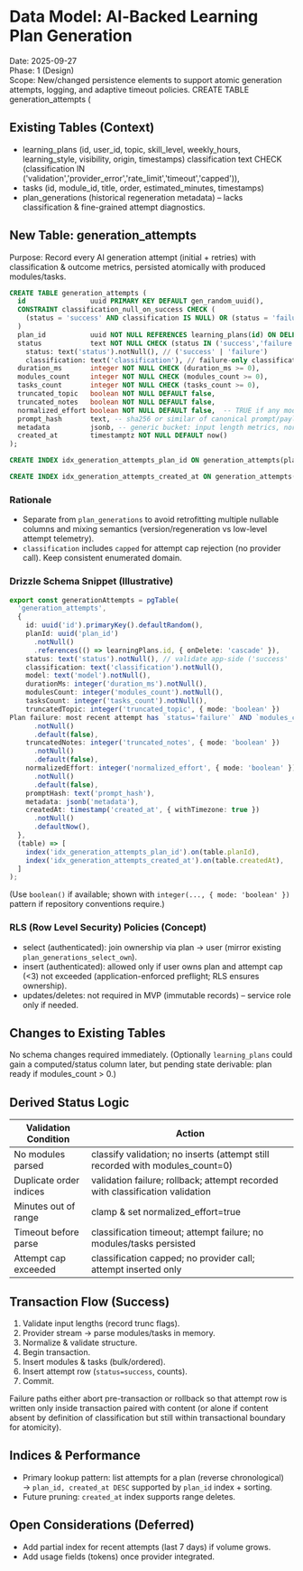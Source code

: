 # Data Model: AI‑Backed Learning Plan Generation

Date: 2025-09-27  
Phase: 1 (Design)  
Scope: New/changed persistence elements to support atomic generation attempts, logging, and adaptive timeout policies.
CREATE TABLE generation_attempts (

## Existing Tables (Context)

- learning_plans (id, user_id, topic, skill_level, weekly_hours, learning_style, visibility, origin, timestamps)
  classification text CHECK (classification IN ('validation','provider_error','rate_limit','timeout','capped')),
- tasks (id, module_id, title, order, estimated_minutes, timestamps)
- plan_generations (historical regeneration metadata) – lacks classification & fine-grained attempt diagnostics.

## New Table: generation_attempts

Purpose: Record every AI generation attempt (initial + retries) with classification & outcome metrics, persisted atomically with produced modules/tasks.

```sql
CREATE TABLE generation_attempts (
  id                uuid PRIMARY KEY DEFAULT gen_random_uuid(),
  CONSTRAINT classification_null_on_success CHECK (
    (status = 'success' AND classification IS NULL) OR (status = 'failure')
  )
  plan_id           uuid NOT NULL REFERENCES learning_plans(id) ON DELETE CASCADE,
  status            text NOT NULL CHECK (status IN ('success','failure')),
    status: text('status').notNull(), // ('success' | 'failure')
    classification: text('classification'), // failure-only classification (nullable on success)
  duration_ms       integer NOT NULL CHECK (duration_ms >= 0),
  modules_count     integer NOT NULL CHECK (modules_count >= 0),
  tasks_count       integer NOT NULL CHECK (tasks_count >= 0),
  truncated_topic   boolean NOT NULL DEFAULT false,
  truncated_notes   boolean NOT NULL DEFAULT false,
  normalized_effort boolean NOT NULL DEFAULT false,  -- TRUE if any module/task effort clamped
  prompt_hash       text, -- sha256 or similar of canonical prompt/payload
  metadata          jsonb, -- generic bucket: input length metrics, normalization details, raw provider usage numbers
  created_at        timestamptz NOT NULL DEFAULT now()
);

CREATE INDEX idx_generation_attempts_plan_id ON generation_attempts(plan_id);

CREATE INDEX idx_generation_attempts_created_at ON generation_attempts(created_at);
```

### Rationale

- Separate from `plan_generations` to avoid retrofitting multiple nullable columns and mixing semantics (version/regeneration vs low-level attempt telemetry).
- `classification` includes `capped` for attempt cap rejection (no provider call). Keep consistent enumerated domain.

### Drizzle Schema Snippet (Illustrative)

```ts
export const generationAttempts = pgTable(
  'generation_attempts',
  {
    id: uuid('id').primaryKey().defaultRandom(),
    planId: uuid('plan_id')
      .notNull()
      .references(() => learningPlans.id, { onDelete: 'cascade' }),
    status: text('status').notNull(), // validate app-side ('success' | 'failure')
    classification: text('classification').notNull(),
    model: text('model').notNull(),
    durationMs: integer('duration_ms').notNull(),
    modulesCount: integer('modules_count').notNull(),
    tasksCount: integer('tasks_count').notNull(),
    truncatedTopic: integer('truncated_topic', { mode: 'boolean' })
Plan failure: most recent attempt has `status='failure'` AND `modules_count=0` AND attempt cap reached (optional UX indicator). A dedicated `status` field may be added to `learning_plans` later for denormalized reads (see plan.md deferred section).
      .notNull()
      .default(false),
    truncatedNotes: integer('truncated_notes', { mode: 'boolean' })
      .notNull()
      .default(false),
    normalizedEffort: integer('normalized_effort', { mode: 'boolean' })
      .notNull()
      .default(false),
    promptHash: text('prompt_hash'),
    metadata: jsonb('metadata'),
    createdAt: timestamp('created_at', { withTimezone: true })
      .notNull()
      .defaultNow(),
  },
  (table) => [
    index('idx_generation_attempts_plan_id').on(table.planId),
    index('idx_generation_attempts_created_at').on(table.createdAt),
  ]
);
```

(Use `boolean()` if available; shown with `integer(..., { mode: 'boolean' })` pattern if repository conventions require.)

### RLS (Row Level Security) Policies (Concept)

- select (authenticated): join ownership via plan -> user (mirror existing `plan_generations_select_own`).
- insert (authenticated): allowed only if user owns plan and attempt cap (<3) not exceeded (application-enforced preflight; RLS ensures ownership).
- updates/deletes: not required in MVP (immutable records) – service role only if needed.

## Changes to Existing Tables

No schema changes required immediately. (Optionally `learning_plans` could gain a computed/status column later, but pending state derivable: plan ready if modules_count > 0.)

## Derived Status Logic

| Validation Condition    | Action                                                                        |
| ----------------------- | ----------------------------------------------------------------------------- |
| No modules parsed       | classify validation; no inserts (attempt still recorded with modules_count=0) |
| Duplicate order indices | validation failure; rollback; attempt recorded with classification validation |
| Minutes out of range    | clamp & set normalized_effort=true                                            |
| Timeout before parse    | classification timeout; attempt failure; no modules/tasks persisted           |
| Attempt cap exceeded    | classification capped; no provider call; attempt inserted only                |

## Transaction Flow (Success)

1. Validate input lengths (record trunc flags).
2. Provider stream → parse modules/tasks in memory.
3. Normalize & validate structure.
4. Begin transaction.
5. Insert modules & tasks (bulk/ordered).
6. Insert attempt row (`status=success`, counts).
7. Commit.

Failure paths either abort pre-transaction or rollback so that attempt row is written only inside transaction paired with content (or alone if content absent by definition of classification but still within transactional boundary for atomicity).

## Indices & Performance

- Primary lookup pattern: list attempts for a plan (reverse chronological) → `plan_id, created_at DESC` supported by `plan_id` index + sorting.
- Future pruning: `created_at` index supports range deletes.

## Open Considerations (Deferred)

- Add partial index for recent attempts (last 7 days) if volume grows.
- Add usage fields (tokens) once provider integrated.
